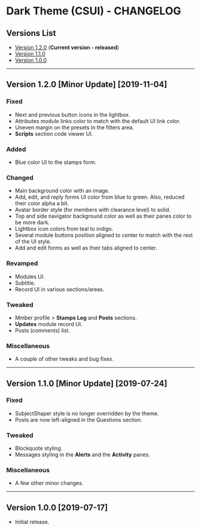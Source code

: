 # Dark Theme (CSUI) - CHANGELOG

## Versions List

* [Version 1.2.0](#version-120-minor-update-2019-11-04) (**Current version - released**)
* [Version 1.1.0](#version-110-minor-update-2019-07-24)
* [Version 1.0.0](#version-100-2019-07-17)

---

## Version 1.2.0 [Minor Update] [2019-11-04]

### Fixed

* Next and previous button icons in the lightbox.
* Attributes module links color to match with the default UI link color.
* Uneven margin on the presets in the filters area.
* **Scripts** section code viewer UI.

### Added

* Blue color UI to the stamps form.

### Changed

* Main background color with an image.
* Add, edit, and reply forms UI color from blue to green. Also, reduced their color alpha a bit.
* Avatar border style (for members with clearance level) to solid.
* Top and side navigator background color as well as their panes color to be more dark.
* Lightbox icon colors from teal to indigo.
* Several module buttons position aligned to center to match with the rest of the UI style.
* Add and edit forms as well as their tabs aligned to center.

### Revamped

* Modules UI.
* Subtitle.
* Record UI in various sections/areas.

### Tweaked

* Mmber profile > **Stamps Log** and **Posts** sections.
* **Updates** module record UI.
* Posts (comments) list.

### Miscellaneous

* A couple of other tweaks and bug fixes.

---

## Version 1.1.0 [Minor Update] [2019-07-24]

### Fixed

* SubjectShaper style is no longer overridden by the theme.
* Posts are now left-aligned in the Questions section.

### Tweaked

* Blockquote styling.
* Messages styling in the **Alerts** and the **Activity** panes.

### Miscellaneous

* A few other minor changes.

---

## Version 1.0.0 [2019-07-17]

* Initial release.
